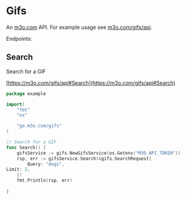 # Gifs

An [m3o.com](https://m3o.com) API. For example usage see [m3o.com/gifs/api](https://m3o.com/gifs/api).

Endpoints:

## Search

Search for a GIF


[https://m3o.com/gifs/api#Search](https://m3o.com/gifs/api#Search)

```go
package example

import(
	"fmt"
	"os"

	"go.m3o.com/gifs"
)

// Search for a GIF
func Search() {
	gifsService := gifs.NewGifsService(os.Getenv("M3O_API_TOKEN"))
	rsp, err := gifsService.Search(&gifs.SearchRequest{
		Query: "dogs",
Limit: 2,
	})
	fmt.Println(rsp, err)
	
}
```
